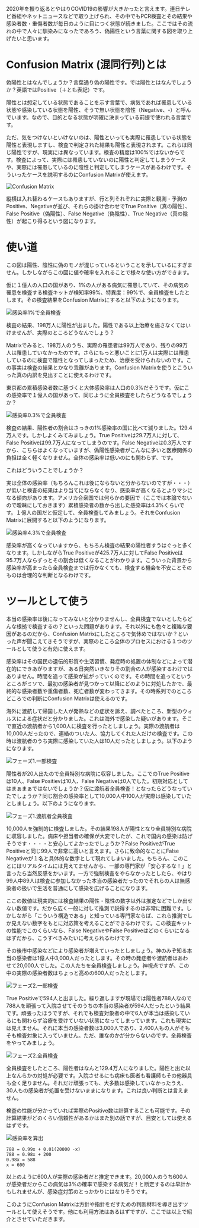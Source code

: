 2020年を振り返るとやはりCOVID19の影響が大きかったと言えます。連日テレビ番組やネットニュースなどで取り上げられ、その中でもPCR検査とその結果や感染者数・重傷者数が毎日のように目につく状態が続きました。ここではその流れの中で人々に馴染みになったであろう、偽陽性という言葉に関する図を取り上げたいと思います。

# Confusion Matrix (混同行列)とは

偽陽性とはなんでしょうか？言葉通り偽の陽性です。では陽性とはなんでしょうか？英語ではPositive（＋とも表記）です。

陽性とは想定している状態であることを示す言葉で、病気であれば罹患している状態や感染している状態を陽性、そうで無い状態を陰性（Negative、-）と呼んでいます。なので、目的となる状態が明確に決まっている前提で使われる言葉です。

ただ、気をつけないといけないのは、陽性といっても実際に罹患している状態を陽性と表現しますし、検査で判定された結果も陽性と表現されます。これらは同じ陽性ですが、現実には異なっています。検査の精度は100%ではないからです。検査によって、実際には罹患していないのに陽性と判定してしまうケースや、実際には罹患しているのに陰性と判定してしまうケースがあるわけです。そういったケースを説明するのにConfusion Matrixが使えます。

![Confusion Matrix](./fig1.png "Confusion Matrix")

縦横は入れ替わるケースもありますが、行と列それぞれに実際と観測・予測のPositive、Negativeが並び、それらの掛け合わせでTrue Positive（真の陽性）、False Positive（偽陽性）、False Negative（偽陰性）、True Negative（真の陰性）が起こり得るという図になります。

# 使い道

この図は陽性、陰性に偽のモノが混じっているということを示しているにすぎません。しかしながらこの図に値や確率を入れることで様々な使い方ができます。

仮に１億人の人口の国があり、1%の人がある病気に罹患していて、その病気の罹患を検査する検査キットが検知率99%、特異度：99%で、全員検査をしたとします。その検査結果をConfusion Matrixにすると以下のようになります。

![感染率1%で全員検査](./fig2.png "感染率1%で全員検査")

検査の結果、198万人に陽性が出ました。陽性である以上治療を施さなくてはいけませんが、実際のところどうなんでしょう？

Matrixでみると、198万人のうち、実際の罹患者は99万人であり、残りの99万人は罹患していなかったのです。さらにもっと悪いことに1万人は実際には罹患しているのに検査で陰性となってしまったため、治療を受けられないのです。この事実は検査の結果とかなり乖離があります。Confusion Matrixを使うとこういった真の内訳を見出すことに使えるわけです。

東京都の累積感染者数に基づくと大体感染率は人口の0.3%だそうです。仮にこの感染率で１億人の国があって、同じように全員検査をしたらどうなるでしょうか？

![感染率0.3%で全員検査](./fig3.png "感染率0.3%で全員検査")

検査の結果、陽性者の割合はさっきの1%感染率の国に比べて減りました。129.4万人です。しかしよくみてみましょう。True Positiveは29.7万人に対して、False Positiveは99.7万人になってしまうのです。False Negativeは0.3万人ですから、こちらはよくなっていますが、偽陽性感染者がこんなに多いと医療関係の負担は全く軽くなりません。全体の感染率は低いのにも関わらず、です。

これはどういうことでしょうか？

実は全体の感染率（もちろんこれは後にならないと分からないのですが・・・）が低いと検査の結果はより当てにならなくなり、感染率が高くなるとよりマシになる傾向があります。アメリカ合衆国では何らかの要因で（ここでは本論でないので曖昧にしておきます）累積感染者の数から出した感染率は4.3%くらいです。１億人の国だと仮定して、全員検査してみましょう。それをConfusion Matrixに展開すると以下のようになります。

![感染率4.3%で全員検査](./fig4.png "感染率4.3%で全員検査")

感染率が高くなっていますから、もちろん検査の結果の陽性者すうはぐっと多くなります。しかしながらTrue Positiveが425.7万人に対してFalse Positiveは95.7万人ならずっとその割合は低くなることがわかります。こういった背景から感染率が高まったら全員検査までは行かなくても、検査する機会を不安ことそのものは合理的な判断となるわけです。

# ツールとして使う

本当の感染率は後になってみないと分かりませんし、全員検査でないとしたらどんな根拠で検査するの？といった問題があります。それ以外にも色々と複雑な要因があるのだから、Confusion Matrixにしたところで気休めではないか？といった声が聞こえてきそうですが、実際のところ全体のプロセスにおける１つのツールとして使うと有効に使えます。

感染率はその国民の遺伝的形質や生活習慣、発症時の処置の体制などによって潜在的にできあがりますが、ある日突然いきなりその割合の人が感染するわけではありません。時間を追って感染が拡がっていくのです。その時間を追ってというところがミソで、最初の感染者が見つかって以降にどのように対処したかで、最終的な感染者数や重傷者数、死亡者数が変わってきます。その時系列でのところどころでの判断にConfusion Matrixは使えるのです。

海外に渡航して帰国した人が発熱などの症状を訴え、調べたところ、新型のウィルスによる症状だと分かりました。これは海外で感染した疑いがあります。そこで直近の渡航者から1,000人に検査を行ったとしましょう。実際の渡航者は10,000人だったので、連絡のついた人、協力してくれた人だけの検査です。この時は渡航者のうち実際に感染していた人は10人だったとしましょう。以下のようになります。

![フェーズ1.一部検査](./fig5.png "フェーズ1.一部検査")

陽性者が20人出たので全員特別な病院に収容しました。ここでのTrue Positiveは10人、False Positievは10人、False Negativeは0人でした。初期対応としてはまぁまぁではないでしょうか？仮に渡航者全員検査！となったらどうなっていたでしょうか？同じ割合の感染率として10,000人中100人が実際は感染していたとしましょう。以下のようになります。

![フェーズ1.渡航者全員検査](./fig6.png "フェーズ1.渡航者全員検査")

10,000人を強制的に検査しました。その結果198人が陽性となり全員特別な病院に収容しました。病床や担当者の確保が大変でしたが、これで国内の感染は防げそうです・・・・と安心してよかったでしょうか？False PositiveがTrue Positiveと同じ99人で非常に高いと言えます。さらに致命的なことにFalse Negativeが１名と具体的な数字として現れてしまいました。もちろん、このことにはリアルタイムには見えてませんから、一部の専門家が「安心するな！」と言ったら当然反感をかいます。一方で強制検査をやらなかったとしたら、やはり99人中89人は検査に参加しなかった本当の感染者だったのでそれらの人は無感染者の扱いで生活を普通にして感染を広げることになります。

ここの数値は現実的には検査結果の陽性・陰性の数字以外は推定などでしか出せない数値です。だから広く一般に対して推測で説得するのは非常に困難です。しかしながら「こういう構造である」と知っている専門家ならば、これら推測でしか見えない数字をもとに対応策を考えることができるわけです。この検査キットの性能でこのくらいなら、False NegativeやFalse Positiveはどのくらいになるはずだから、こうすべきみたいに考えられるわけです。

その後市中感染などにより感染者が増えていったとしましょう。神のみぞ知る本当の感染者は1億人中3,000人だったとします。その時の発症者や渡航者はあわせて20,000人でした。この人たちを全員検査しましょう。神視点ですが、この中の実際の感染者数はちょっと高めの600人だったとします。

![フェーズ2.一部検査](./fig7.png "フェーズ2.一部検査")

True Positiveで594人と出ました。繰り返しますが現場では陽性者788人なので788人を頑張って入院させてそのうちの本当の感染者が594人だったという結果です。頑張ったほうですが、それでも検査対象者の中で6人が本当は感染しているにも関わらず治療を受けていない状態になってしまっています。これも現実には見えません。それに本当の感染者数は3,000人であり、2,400人もの人がそもそも検査対象に入っていません。ただ、誰なのかが分からないのです。全員検査をやってみましょう。

![フェーズ2.全員検査](./fig8.png "フェーズ2.全員検査")

全員検査をしたところ、陽性者はなんと129.4万人になりました。陽性と出た以上なんらかの対処が必要です。入院させるにも病床も医者も看護師もその他器具も全く足りません。それだけ頑張っても、大多数は感染していなかったうえ、30人もの感染者が処置を受けないままになります。これは良い判断とは言えません。

検査の性能が分かっていれば実際のPositive数は計算することも可能です。その計算結果がどのくらい信頼性があるかはまた別の話ですが、目安としては使えるはずです。

![感染率を算出](./fig9.png "感染率を算出")

```
788 = 0.99x + 0.01(20000 -x)
788 = 0.98x + 200
0.98x = 588
x = 600
```

以上のように600人が実際の感染者だと推定できます。20,000人のうち600人が感染者だからこの病気は3%の確率で感染する病気だ！と断定するのは早計かもしれませんが、感染症対策のとっかかりにはなりそうです。

このようにConfusion Matrixは方針や指針をだすための判断材料を導き出すツールとして使えそうです。他にも利用方法はあるはずですが、ここでは以上で紹介とさせていただきます。